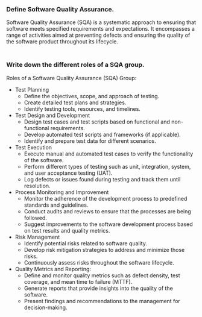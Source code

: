 ### **<br/>Define Software Quality Assurance.**
Software Quality Assurance (SQA) is a systematic approach to ensuring that software meets specified requirements and expectations. It encompasses a range of activities aimed at preventing defects and ensuring the quality of the software product throughout its lifecycle.<br/>

### **<br/>Write down the different roles of a SQA group.**
Roles of a Software Quality Assurance (SQA) Group:<br/>
  - Test Planning
      - Define the objectives, scope, and approach of testing.
      - Create detailed test plans and strategies.
      - Identify testing tools, resources, and timelines.
 - Test Design and Development
      - Design test cases and test scripts based on functional and non-functional requirements.
      - Develop automated test scripts and frameworks (if applicable).
      - Identify and prepare test data for different scenarios.
 - Test Execution
     - Execute manual and automated test cases to verify the functionality of the software.  
     - Perform different types of testing such as unit, integration, system, and user acceptance testing (UAT).
     - Log defects or issues found during testing and track them until resolution.
 - Process Monitoring and Improvement
     - Monitor the adherence of the development process to predefined standards and guidelines.
     - Conduct audits and reviews to ensure that the processes are being followed.
     - Suggest improvements to the software development process based on test results and quality metrics.
  - Risk Management
      - Identify potential risks related to software quality.
      - Develop risk mitigation strategies to address and minimize those risks.
      - Continuously assess risks throughout the software lifecycle.
  - Quality Metrics and Reporting:
      - Define and monitor quality metrics such as defect density, test coverage, and mean time to failure (MTTF).
      - Generate reports that provide insights into the quality of the software.
      - Present findings and recommendations to the management for decision-making.
